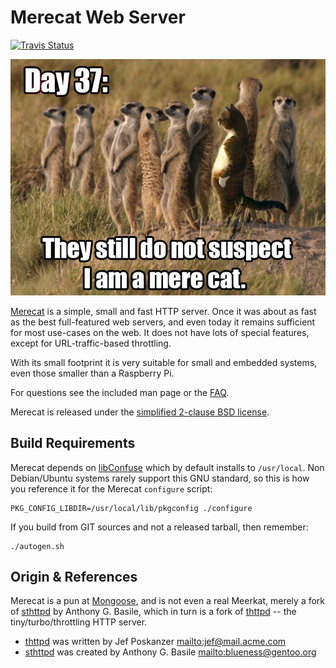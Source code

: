 Merecat Web Server
==================
[![Travis Status][]][Travis]

![I am only a mere cat web server](www/img/merecat.jpg "Day 37!")

[Merecat][] is a simple, small and fast HTTP server.  Once it was about
as fast as the best full-featured web servers, and even today it remains
sufficient for most use-cases on the web.  It does not have lots of
special features, except for URL-traffic-based throttling.

With its small footprint it is very suitable for small and embedded
systems, even those smaller than a Raspberry Pi.

For questions see the included man page or the [FAQ][].

Merecat is released under the [simplified 2-clause BSD license][license].


Build Requirements
------------------

Merecat depends on [libConfuse](https://github.com/martinh/libconfuse/)
which by default installs to `/usr/local`.  Non Debian/Ubuntu systems
rarely support this GNU standard, so this is how you reference it for
the Merecat `configure` script:

    PKG_CONFIG_LIBDIR=/usr/local/lib/pkgconfig ./configure

If you build from GIT sources and not a released tarball, then remember:

    ./autogen.sh


Origin & References
-------------------

Merecat is a pun at [Mongoose][], and is not even a real Meerkat, merely
a fork of [sthttpd][] by Anthony G. Basile, which in turn is a fork of
[thttpd][] -- the tiny/turbo/throttling HTTP server.

* [thttpd][] was written by Jef Poskanzer <mailto:jef@mail.acme.com>
* [sthttpd][] was created by Anthony G. Basile <mailto:blueness@gentoo.org>


[Merecat]:       https://github.com/troglobit/merecat/
[license]:       https://github.com/troglobit/merecat/blob/master/LICENSE
[Mongoose]:      https://github.com/cesanta/mongoose
[FAQ]:           http://halplant.com:2001/server/thttpd_FAQ.html
[thttpd]:        http://www.acme.com/software/thttpd/
[sthttpd]:       https://github.com/blueness/sthttpd/
[Travis]:        https://travis-ci.org/troglobit/merecat
[Travis Status]: https://travis-ci.org/troglobit/merecat.png?branch=master

<!--
  -- Local Variables:
  -- mode: markdown
  -- End:
  -->
